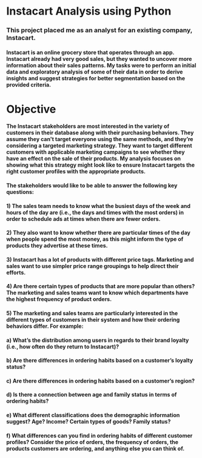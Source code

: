 # Instacart Analysis using Python
### This project placed me as an analyst for an existing company, Instacart.
#### Instacart is an online grocery store that operates through an app. Instacart already had very good sales, but they wanted to uncover more information about their sales patterns. My tasks were to perform an initial data and exploratory analysis of some of their data in order to derive insights and suggest strategies for better segmentation based on the provided criteria.

# Objective
#### The Instacart stakeholders are most interested in the variety of customers in their database along with their purchasing behaviors. They assume they can't target everyone using the same methods, and they’re considering a targeted marketing strategy. They want to target different customers with applicable marketing campaigns to see whether they have an effect on the sale of their products. My analysis focuses on showing what this strategy might look like to ensure Instacart targets the right customer profiles with the appropriate products.

#### The stakeholders would like to be able to answer the following key questions:

#### 1) The sales team needs to know what the busiest days of the week and hours of the day are (i.e., the days and times with the most orders) in order to schedule ads at times when there are fewer orders.

#### 2) They also want to know whether there are particular times of the day when people spend the most money, as this might inform the type of products they advertise at these times.

#### 3) Instacart has a lot of products with different price tags. Marketing and sales want to use simpler price range groupings to help direct their efforts.

#### 4) Are there certain types of products that are more popular than others? The marketing and sales teams want to know which departments have the highest frequency of product orders.

#### 5) The marketing and sales teams are particularly interested in the different types of customers in their system and how their ordering behaviors differ. For example:

#### a) What’s the distribution among users in regards to their brand loyalty (i.e., how often do they return to Instacart)?

#### b) Are there differences in ordering habits based on a customer’s loyalty status?

#### c) Are there differences in ordering habits based on a customer’s region?

#### d) Is there a connection between age and family status in terms of ordering habits?

#### e) What different classifications does the demographic information suggest? Age? Income? Certain types of goods? Family status?

#### f) What differences can you find in ordering habits of different customer profiles? Consider the price of orders, the frequency of orders, the products customers are ordering, and anything else you can think of.
